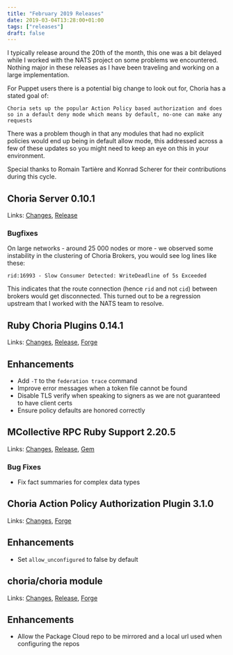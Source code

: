 ```yaml
---
title: "February 2019 Releases"
date: 2019-03-04T13:28:00+01:00
tags: ["releases"]
draft: false
---
```


I typically release around the 20th of the month, this one was a bit delayed while I worked with the NATS project on some problems we encountered. Nothing major in these releases as I have been traveling and working on a large implementation.

For Puppet users there is a potential big change to look out for, Choria has a stated goal of:

```
Choria sets up the popular Action Policy based authorization and does so in a default deny mode which means by default, no-one can make any requests
```

There was a problem though in that any modules that had no explicit policies would end up being in default allow mode, this addressed across a few of these updates so you might need to keep an eye on this in your environment.

Special thanks to Romain Tartière and Konrad Scherer for their contributions during this cycle.

## Choria Server 0.10.1

Links: [Changes](https://github.com/choria-io/go-choria/compare/0.10.0...0.10.1), [Release](https://github.com/choria-io/go-choria/releases/tag/0.10.1)

### Bugfixes

On large networks - around 25 000 nodes or more - we observed some instability in the clustering of Choria Brokers, you would see log lines like these:

```
rid:16993 - Slow Consumer Detected: WriteDeadline of 5s Exceeded
```

This indicates that the route connection (hence `rid` and not `cid`) between brokers would get disconnected. This turned out to be a regression upstream that I worked with the NATS team to resolve.

## Ruby Choria Plugins 0.14.1

Links: [Changes](https://github.com/choria-io/mcollective-choria/compare/0.13.1...0.14.1), [Release](https://github.com/choria-io/mcollective-choria/releases/tag/0.14.1), [Forge](https://forge.puppet.com/choria/mcollective_choria)

## Enhancements

 * Add `-T` to the `federation trace` command
 * Improve error messages when a token file cannot be found
 * Disable TLS verify when speaking to signers as we are not guaranteed to have client certs
 * Ensure policy defaults are honored correctly

## MCollective RPC Ruby Support 2.20.5

Links: [Changes](https://github.com/choria-io/mcorpc-ruby-support/compare/2.20.4...2.20.5), [Release](https://github.com/choria-io/mcorpc-ruby-support/releases/tag/2.20.5), [Gem](https://rubygems.org/gems/choria-mcorpc-support)

### Bug Fixes

 * Fix fact summaries for complex data types

## Choria Action Policy Authorization Plugin 3.1.0

Links: [Changes](https://github.com/choria-plugins/action-policy/compare/3.0.0...3.1.0), [Forge](https://forge.puppet.com/choria/mcollective_util_actionpolicy/readme)

## Enhancements

 * Set `allow_unconfigured` to false by default

## choria/choria module

Links: [Changes](https://github.com/choria-io/puppet-choria/compare/0.12.0...0.13.0), [Release](https://github.com/choria-io/puppet-choria/releases/tag/0.13.0), [Forge](https://forge.puppet.com/choria/choria/readme)

## Enhancements

 * Allow the Package Cloud repo to be mirrored and a local url used when configuring the repos